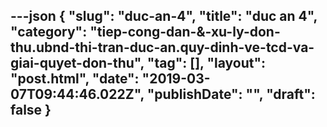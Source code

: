 ---json
{
    "slug": "duc-an-4",
    "title": "duc an 4",
    "category": "tiep-cong-dan-&-xu-ly-don-thu.ubnd-thi-tran-duc-an.quy-dinh-ve-tcd-va-giai-quyet-don-thu",
    "tag": [],
    "layout": "post.html",
    "date": "2019-03-07T09:44:46.022Z",
    "publishDate": "",
    "draft": false
}
---
